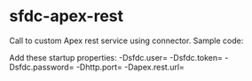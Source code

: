 sfdc-apex-rest
==============

Call to custom Apex rest service using connector. Sample code:

Add these startup properties:
-Dsfdc.user= 
-Dsfdc.token= 
-Dsfdc.password= 
-Dhttp.port= 
-Dapex.rest.url=
